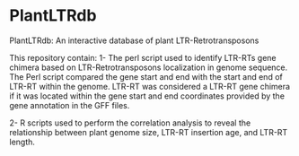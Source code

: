 # PlantLTRdb
PlantLTRdb: An interactive database of plant LTR-Retrotransposons

This repository contain: 
1- The perl script used to identify LTR-RTs gene chimera based on LTR-Retrotransposons localization in genome sequence. The Perl script compared the gene start and end with the start and end of LTR-RT within the genome. LTR-RT was considered a LTR-RT gene chimera if it was located within the gene start and end coordinates provided by the gene annotation in the GFF files.

2- R scripts used to perform the correlation analysis to reveal the relationship between plant genome size, LTR-RT insertion age, and LTR-RT length.
